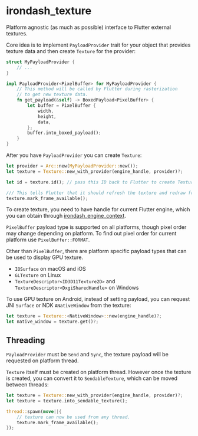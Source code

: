 # irondash_texture

Platform agnostic (as much as possible) interface to Flutter external textures.

Core idea is to implement `PayloadProvider` trait for your object that
provides texture data and then create `Texture` for the provider:

```rust
struct MyPayloadProvider {
    // ...
}

impl PayloadProvider<PixelBuffer> for MyPayloadProvider {
    // This method will be called by Flutter during rasterization
    // to get new texture data.
    fn get_payload(&self) -> BoxedPayload<PixelBuffer> {
        let buffer = PixelBuffer {
            width,
            height,
            data,
        };
        buffer.into_boxed_payload();
    }
}
```

After you have `PayloadProvider` you can create `Texture`:

```rust
let provider = Arc::new(MyPayloadProvider::new());
let texture = Texture::new_with_provider(engine_handle, provider)?;

let id = texture.id(); // pass this ID back to Flutter to create Texture widget.

/// This tells Flutter that it should refresh the texture and redraw frame.
texture.mark_frame_available();
```

To create texture, you need to have handle for current Flutter engine, which you can obtain through [irondash_engine_context](https://github.com/irondash/irondash/tree/main/engine_context).

`PixelBuffer` payload type is supported on all platforms, though pixel order may change depending on platform. To find out pixel order for current platform use `PixelBuffer::FORMAT`.

Other than `PixelBuffer`, there are platform specific payload types that can be used to display GPU texture.

- `IOSurface` on macOS and iOS
- `GLTexture` on Linux
- `TextureDescriptor<ID3D11Texture2D>` and `TextureDescriptor<DxgiSharedHandle>` on Windows

To use GPU texture on Android, instead of setting payload, you can request JNI `Surface` or NDK `ANativeWindow` from the texture:

```rust
let texture = Texture::<NativeWindow>::new(engine_handle)?;
let native_window = texture.get()?;
```

## Threading

`PayloadProvider` must be `Send` and `Sync`, the texture payload will be requested on platform thread.

`Texture` itself must be created on platform thread. However once the texture is
created, you can convert it to `SendableTexture`, which can be moved between threads:

```rust
let texture = Texture::new_with_provider(engine_handle, provider)?;
let texture = texture.into_sendable_texture();

thread::spawn(move||{
    // texture can now be used from any thread.
    texture.mark_frame_available();
});
```
